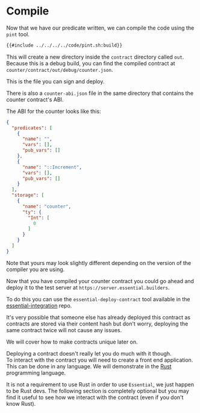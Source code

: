 # Compile
Now that we have our predicate written, we can compile the code using the `pint` tool.

```bash
{{#include ../../../../code/pint.sh:build}}
```
This will create a new directory inside the `contract` directory called `out`. \
Because this is a debug build, you can find the compiled contract at `counter/contract/out/debug/counter.json`.

This is the file you can sign and deploy.

There is also a `counter-abi.json` file in the same directory that contains the counter contract's ABI.

The ABI for the counter looks like this:
```json
{
  "predicates": [
    {
      "name": "",
      "vars": [],
      "pub_vars": []
    },
    {
      "name": "::Increment",
      "vars": [],
      "pub_vars": []
    }
  ],
  "storage": [
    {
      "name": "counter",
      "ty": {
        "Int": [
          0
        ]
      }
    }
  ]
}
```
Note that yours may look slightly different depending on the version of the compiler you are using.

Now that you have compiled your counter contract you could go ahead and deploy it to the test server at `https://server.essential.builders`.

To do this you can use the `essential-deploy-contract` tool available in the [essential-integration](todo-put-link) repo.

It's very possible that someone else has already deployed this contract as contracts are stored via their content hash but don't worry, deploying the same contract twice will not cause any issues.

We will cover how to make contracts unique later on.

Deploying a contract doesn't really let you do much with it though. \
To interact with the contract you will need to create a front end application. \
This can be done in any language. We will demonstrate in the [Rust](https://www.rust-lang.org/) programming language.

It is not a requirement to use Rust in order to use `Essential`, we just happen to be Rust devs. The following section is completely optional but you may find it useful to see how we interact with the contract (even if you don't know Rust).